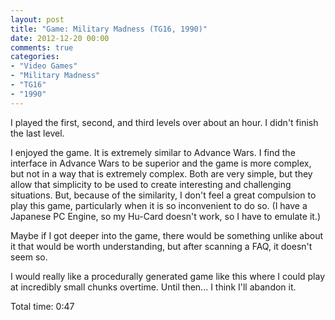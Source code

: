 ```yaml
---
layout: post
title: "Game: Military Madness (TG16, 1990)"
date: 2012-12-20 00:00
comments: true
categories:
- "Video Games"
- "Military Madness"
- "TG16"
- "1990"
---
```


I played the first, second, and third levels over about an
hour. I didn't finish the last level.

I enjoyed the game. It is extremely similar to Advance Wars. I
find the interface in Advance Wars to be superior and the game is
more complex, but not in a way that is extremely complex. Both
are very simple, but they allow that simplicity to be used to
create interesting and challenging situations. But, because of
the similarity, I don't feel a great compulsion to play this
game, particularly when it is so inconvenient to do so. (I have a
Japanese PC Engine, so my Hu-Card doesn't work, so I have to
emulate it.)

Maybe if I got deeper into the game, there would be something
unlike about it that would be worth understanding, but after
scanning a FAQ, it doesn't seem so.

I would really like a procedurally generated game like this where
I could play at incredibly small chunks overtime. Until then... I
think I'll abandon it.

Total time: 0:47
